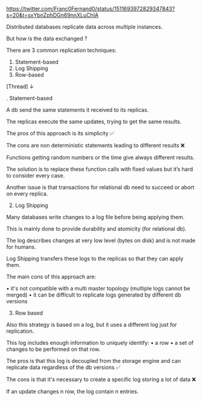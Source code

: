 https://twitter.com/Franc0Fernand0/status/1511693972829347843?s=20&t=sxYbnZphDGn69nnXLuChIA

Distributed databases replicate data across multiple instances.

But how is the data exchanged ?

There are 3 common replication techniques:

1. Statement-based 
2. Log Shipping 
3. Row-based 

[Thread] ↓

. Statement-based 

A db send the same statements it received to its replicas.

The replicas execute the same updates, trying to get the same results.

The pros of this approach is its simplicity ✅

The cons are non deterministic statements leading to different results ❌

Functions getting random numbers or the time give always different results.

The solution is to replace these function calls with fixed values but it’s hard to consider every case.

Another issue is that transactions for relational db need to succeed or abort on every replica.

2. Log Shipping 

Many databases write changes to a log file before being applying them.

This is mainly done to provide durability and atomicity (for relational db).

The log describes changes at very low level (bytes on disk) and is not made for humans.

Log Shipping transfers these logs to the replicas so that they can apply them.

The main cons of this approach are:

• it's not compatible with a multi master topology (multiple logs cannot be merged)
• it can be difficult to replicate logs generated by different db versions

3. Row based

Also this strategy is based on a log, but it uses a different log just for replication. 

This log includes enough information to uniquely identify:
• a row
• a set of changes to be performed on that row.

The pros is that this log is decoupled from the storage engine and can replicate data regardless of the db versions ✅

The cons is that it's necessary to create a specific log storing a lot of data ❌

If an update changes n row, the log contain n entries.
